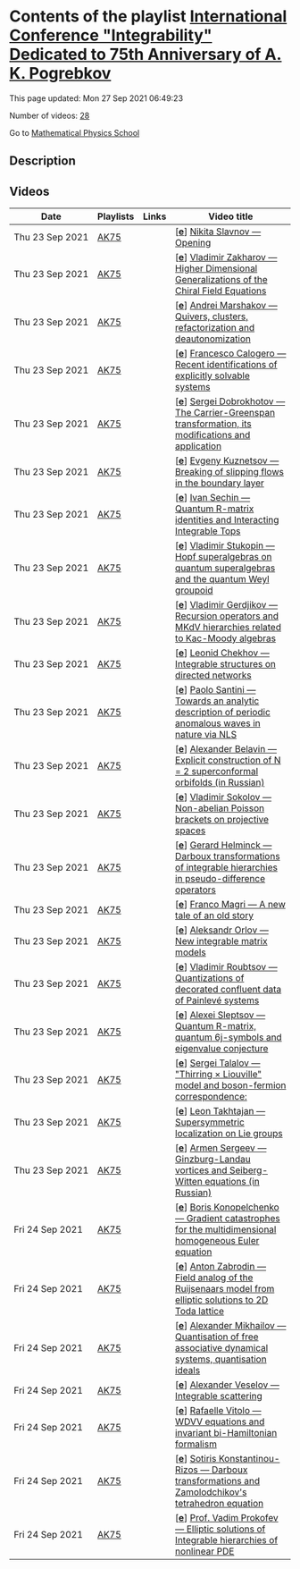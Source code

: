 # Contents of the playlist [International Conference "Integrability" Dedicated to 75th Anniversary of A. K. Pogrebkov](https://www.youtube.com/playlist?list=PLLGkFbxve673YBRC8H2DunNGa1ECo5Y5V)

This page updated: Mon 27 Sep 2021 06:49:23

Number of videos: [28](#videos)

Go to [Mathematical Physics School](../README.md)

## Description



## Videos

|Date|Playlists|Links|Video title|
|---|---|---|---|
| Thu&nbsp;23&nbsp;Sep&nbsp;2021 | [AK75](../playlists/AK75 "International Conference &#34;Integrability&#34; Dedicated to 75th Anniversary of A. K. Pogrebkov") |  | [[**e**](https://studio.youtube.com/video/TH4d9KWUNsw/edit "Edit")] [Nikita Slavnov — Opening](https://www.youtube.com/watch?v=TH4d9KWUNsw&list=PLLGkFbxve673YBRC8H2DunNGa1ECo5Y5V) |
| Thu&nbsp;23&nbsp;Sep&nbsp;2021 | [AK75](../playlists/AK75 "International Conference &#34;Integrability&#34; Dedicated to 75th Anniversary of A. K. Pogrebkov") |  | [[**e**](https://studio.youtube.com/video/EUEE_qclP9A/edit "Edit")] [Vladimir Zakharov — Higher Dimensional Generalizations of the Chiral Field Equations](https://www.youtube.com/watch?v=EUEE_qclP9A&list=PLLGkFbxve673YBRC8H2DunNGa1ECo5Y5V) |
| Thu&nbsp;23&nbsp;Sep&nbsp;2021 | [AK75](../playlists/AK75 "International Conference &#34;Integrability&#34; Dedicated to 75th Anniversary of A. K. Pogrebkov") |  | [[**e**](https://studio.youtube.com/video/ZFpiT0Uixcg/edit "Edit")] [Andrei Marshakov — Quivers, clusters, refactorization and deautonomization](https://www.youtube.com/watch?v=ZFpiT0Uixcg&list=PLLGkFbxve673YBRC8H2DunNGa1ECo5Y5V) |
| Thu&nbsp;23&nbsp;Sep&nbsp;2021 | [AK75](../playlists/AK75 "International Conference &#34;Integrability&#34; Dedicated to 75th Anniversary of A. K. Pogrebkov") |  | [[**e**](https://studio.youtube.com/video/UIOHYv9yas0/edit "Edit")] [Francesco Calogero — Recent identifications of explicitly solvable systems](https://www.youtube.com/watch?v=UIOHYv9yas0&list=PLLGkFbxve673YBRC8H2DunNGa1ECo5Y5V "Recent identifications of explicitly solvable systems of nonlinear Ordinary &#013;Differential Equations (ODEs), Difference Equations (DEs) and other recursions") |
| Thu&nbsp;23&nbsp;Sep&nbsp;2021 | [AK75](../playlists/AK75 "International Conference &#34;Integrability&#34; Dedicated to 75th Anniversary of A. K. Pogrebkov") |  | [[**e**](https://studio.youtube.com/video/WSlzxHnLLAQ/edit "Edit")] [Sergei Dobrokhotov — The Carrier-Greenspan transformation, its modifications and application](https://www.youtube.com/watch?v=WSlzxHnLLAQ&list=PLLGkFbxve673YBRC8H2DunNGa1ECo5Y5V "The Carrier-Greenspan transformation, its modifications and application in problems about waves in basins with gentle shores.") |
| Thu&nbsp;23&nbsp;Sep&nbsp;2021 | [AK75](../playlists/AK75 "International Conference &#34;Integrability&#34; Dedicated to 75th Anniversary of A. K. Pogrebkov") |  | [[**e**](https://studio.youtube.com/video/lVWYOMRlblA/edit "Edit")] [Evgeny Kuznetsov — Breaking of slipping flows in the boundary layer](https://www.youtube.com/watch?v=lVWYOMRlblA&list=PLLGkFbxve673YBRC8H2DunNGa1ECo5Y5V) |
| Thu&nbsp;23&nbsp;Sep&nbsp;2021 | [AK75](../playlists/AK75 "International Conference &#34;Integrability&#34; Dedicated to 75th Anniversary of A. K. Pogrebkov") |  | [[**e**](https://studio.youtube.com/video/KVD0cuU60L4/edit "Edit")] [Ivan Sechin — Quantum R-matrix identities and Interacting Integrable Tops](https://www.youtube.com/watch?v=KVD0cuU60L4&list=PLLGkFbxve673YBRC8H2DunNGa1ECo5Y5V) |
| Thu&nbsp;23&nbsp;Sep&nbsp;2021 | [AK75](../playlists/AK75 "International Conference &#34;Integrability&#34; Dedicated to 75th Anniversary of A. K. Pogrebkov") |  | [[**e**](https://studio.youtube.com/video/47JAQOB04mk/edit "Edit")] [Vladimir Stukopin — Hopf superalgebras on quantum superalgebras and the quantum Weyl groupoid](https://www.youtube.com/watch?v=47JAQOB04mk&list=PLLGkFbxve673YBRC8H2DunNGa1ECo5Y5V) |
| Thu&nbsp;23&nbsp;Sep&nbsp;2021 | [AK75](../playlists/AK75 "International Conference &#34;Integrability&#34; Dedicated to 75th Anniversary of A. K. Pogrebkov") |  | [[**e**](https://studio.youtube.com/video/rLyqmacg4vk/edit "Edit")] [Vladimir Gerdjikov — Recursion operators and MKdV hierarchies related to Kac-Moody algebras](https://www.youtube.com/watch?v=rLyqmacg4vk&list=PLLGkFbxve673YBRC8H2DunNGa1ECo5Y5V) |
| Thu&nbsp;23&nbsp;Sep&nbsp;2021 | [AK75](../playlists/AK75 "International Conference &#34;Integrability&#34; Dedicated to 75th Anniversary of A. K. Pogrebkov") |  | [[**e**](https://studio.youtube.com/video/2AcvkgloSl8/edit "Edit")] [Leonid Chekhov —  Integrable structures on directed networks](https://www.youtube.com/watch?v=2AcvkgloSl8&list=PLLGkFbxve673YBRC8H2DunNGa1ECo5Y5V) |
| Thu&nbsp;23&nbsp;Sep&nbsp;2021 | [AK75](../playlists/AK75 "International Conference &#34;Integrability&#34; Dedicated to 75th Anniversary of A. K. Pogrebkov") |  | [[**e**](https://studio.youtube.com/video/FDqe5JklRYA/edit "Edit")] [Paolo Santini —  Towards an analytic description of periodic anomalous waves in nature via NLS](https://www.youtube.com/watch?v=FDqe5JklRYA&list=PLLGkFbxve673YBRC8H2DunNGa1ECo5Y5V) |
| Thu&nbsp;23&nbsp;Sep&nbsp;2021 | [AK75](../playlists/AK75 "International Conference &#34;Integrability&#34; Dedicated to 75th Anniversary of A. K. Pogrebkov") |  | [[**e**](https://studio.youtube.com/video/KCyKMpWgsoA/edit "Edit")] [Alexander Belavin —  Explicit construction of N = 2 superconformal orbifolds (in Russian)](https://www.youtube.com/watch?v=KCyKMpWgsoA&list=PLLGkFbxve673YBRC8H2DunNGa1ECo5Y5V) |
| Thu&nbsp;23&nbsp;Sep&nbsp;2021 | [AK75](../playlists/AK75 "International Conference &#34;Integrability&#34; Dedicated to 75th Anniversary of A. K. Pogrebkov") |  | [[**e**](https://studio.youtube.com/video/Mfhuj9Q_UQQ/edit "Edit")] [Vladimir Sokolov — Non-abelian Poisson brackets on projective spaces](https://www.youtube.com/watch?v=Mfhuj9Q_UQQ&list=PLLGkFbxve673YBRC8H2DunNGa1ECo5Y5V) |
| Thu&nbsp;23&nbsp;Sep&nbsp;2021 | [AK75](../playlists/AK75 "International Conference &#34;Integrability&#34; Dedicated to 75th Anniversary of A. K. Pogrebkov") |  | [[**e**](https://studio.youtube.com/video/r4doXqpUA0M/edit "Edit")] [Gerard Helminck — Darboux transformations of integrable hierarchies in  pseudo-difference operators](https://www.youtube.com/watch?v=r4doXqpUA0M&list=PLLGkFbxve673YBRC8H2DunNGa1ECo5Y5V) |
| Thu&nbsp;23&nbsp;Sep&nbsp;2021 | [AK75](../playlists/AK75 "International Conference &#34;Integrability&#34; Dedicated to 75th Anniversary of A. K. Pogrebkov") |  | [[**e**](https://studio.youtube.com/video/Ibf4QhzZC70/edit "Edit")] [Franco Magri —  A new tale of an old story](https://www.youtube.com/watch?v=Ibf4QhzZC70&list=PLLGkFbxve673YBRC8H2DunNGa1ECo5Y5V) |
| Thu&nbsp;23&nbsp;Sep&nbsp;2021 | [AK75](../playlists/AK75 "International Conference &#34;Integrability&#34; Dedicated to 75th Anniversary of A. K. Pogrebkov") |  | [[**e**](https://studio.youtube.com/video/MVPx_cAWaE8/edit "Edit")] [Aleksandr Orlov — New integrable matrix models](https://www.youtube.com/watch?v=MVPx_cAWaE8&list=PLLGkFbxve673YBRC8H2DunNGa1ECo5Y5V) |
| Thu&nbsp;23&nbsp;Sep&nbsp;2021 | [AK75](../playlists/AK75 "International Conference &#34;Integrability&#34; Dedicated to 75th Anniversary of A. K. Pogrebkov") |  | [[**e**](https://studio.youtube.com/video/73G-a7eiPzQ/edit "Edit")] [Vladimir Roubtsov — Quantizations of decorated confluent data of Painlevé systems](https://www.youtube.com/watch?v=73G-a7eiPzQ&list=PLLGkFbxve673YBRC8H2DunNGa1ECo5Y5V "Quantizations of decorated confluent data of Painlevé systems and degenerations of Del Pezzo surfaces") |
| Thu&nbsp;23&nbsp;Sep&nbsp;2021 | [AK75](../playlists/AK75 "International Conference &#34;Integrability&#34; Dedicated to 75th Anniversary of A. K. Pogrebkov") |  | [[**e**](https://studio.youtube.com/video/yY_jZGE8f_8/edit "Edit")] [Alexei Sleptsov —  Quantum R-matrix, quantum 6j-symbols and eigenvalue conjecture](https://www.youtube.com/watch?v=yY_jZGE8f_8&list=PLLGkFbxve673YBRC8H2DunNGa1ECo5Y5V) |
| Thu&nbsp;23&nbsp;Sep&nbsp;2021 | [AK75](../playlists/AK75 "International Conference &#34;Integrability&#34; Dedicated to 75th Anniversary of A. K. Pogrebkov") |  | [[**e**](https://studio.youtube.com/video/Rmd0Vh4VQJ8/edit "Edit")] [Sergei Talalov — &#34;Thirring × Liouville&#34; model and boson-fermion correspondence:](https://www.youtube.com/watch?v=Rmd0Vh4VQJ8&list=PLLGkFbxve673YBRC8H2DunNGa1ECo5Y5V "&#34;Thirring × Liouville&#34; model and boson-fermion correspondence: the application to string-like dynamical systems") |
| Thu&nbsp;23&nbsp;Sep&nbsp;2021 | [AK75](../playlists/AK75 "International Conference &#34;Integrability&#34; Dedicated to 75th Anniversary of A. K. Pogrebkov") |  | [[**e**](https://studio.youtube.com/video/eXvjhc99XRY/edit "Edit")] [Leon Takhtajan — Supersymmetric localization on Lie groups](https://www.youtube.com/watch?v=eXvjhc99XRY&list=PLLGkFbxve673YBRC8H2DunNGa1ECo5Y5V) |
| Thu&nbsp;23&nbsp;Sep&nbsp;2021 | [AK75](../playlists/AK75 "International Conference &#34;Integrability&#34; Dedicated to 75th Anniversary of A. K. Pogrebkov") |  | [[**e**](https://studio.youtube.com/video/jprg21D52WE/edit "Edit")] [Armen Sergeev —  Ginzburg-Landau vortices and Seiberg-Witten equations (in Russian)](https://www.youtube.com/watch?v=jprg21D52WE&list=PLLGkFbxve673YBRC8H2DunNGa1ECo5Y5V) |
| Fri&nbsp;24&nbsp;Sep&nbsp;2021 | [AK75](../playlists/AK75 "International Conference &#34;Integrability&#34; Dedicated to 75th Anniversary of A. K. Pogrebkov") |  | [[**e**](https://studio.youtube.com/video/3mquniSmMBY/edit "Edit")] [Boris Konopelchenko — Gradient catastrophes for the multidimensional homogeneous Euler equation](https://www.youtube.com/watch?v=3mquniSmMBY&list=PLLGkFbxve673YBRC8H2DunNGa1ECo5Y5V) |
| Fri&nbsp;24&nbsp;Sep&nbsp;2021 | [AK75](../playlists/AK75 "International Conference &#34;Integrability&#34; Dedicated to 75th Anniversary of A. K. Pogrebkov") |  | [[**e**](https://studio.youtube.com/video/RKK1RUURn8w/edit "Edit")] [Anton Zabrodin —  Field analog of the Ruijsenaars model from elliptic solutions to 2D Toda lattice](https://www.youtube.com/watch?v=RKK1RUURn8w&list=PLLGkFbxve673YBRC8H2DunNGa1ECo5Y5V) |
| Fri&nbsp;24&nbsp;Sep&nbsp;2021 | [AK75](../playlists/AK75 "International Conference &#34;Integrability&#34; Dedicated to 75th Anniversary of A. K. Pogrebkov") |  | [[**e**](https://studio.youtube.com/video/8lAGdBLCBh4/edit "Edit")] [Alexander Mikhailov —  Quantisation of free associative dynamical systems, quantisation ideals](https://www.youtube.com/watch?v=8lAGdBLCBh4&list=PLLGkFbxve673YBRC8H2DunNGa1ECo5Y5V) |
| Fri&nbsp;24&nbsp;Sep&nbsp;2021 | [AK75](../playlists/AK75 "International Conference &#34;Integrability&#34; Dedicated to 75th Anniversary of A. K. Pogrebkov") |  | [[**e**](https://studio.youtube.com/video/XcQaRPp-mtU/edit "Edit")] [Alexander Veselov — Integrable scattering](https://www.youtube.com/watch?v=XcQaRPp-mtU&list=PLLGkFbxve673YBRC8H2DunNGa1ECo5Y5V) |
| Fri&nbsp;24&nbsp;Sep&nbsp;2021 | [AK75](../playlists/AK75 "International Conference &#34;Integrability&#34; Dedicated to 75th Anniversary of A. K. Pogrebkov") |  | [[**e**](https://studio.youtube.com/video/-AfhSjcIMv0/edit "Edit")] [Rafaelle Vitolo — WDVV equations and invariant bi-Hamiltonian formalism](https://www.youtube.com/watch?v=-AfhSjcIMv0&list=PLLGkFbxve673YBRC8H2DunNGa1ECo5Y5V) |
| Fri&nbsp;24&nbsp;Sep&nbsp;2021 | [AK75](../playlists/AK75 "International Conference &#34;Integrability&#34; Dedicated to 75th Anniversary of A. K. Pogrebkov") |  | [[**e**](https://studio.youtube.com/video/zEGaKxDBcY8/edit "Edit")] [Sotiris Konstantinou-Rizos — Darboux transformations and Zamolodchikov's tetrahedron equation](https://www.youtube.com/watch?v=zEGaKxDBcY8&list=PLLGkFbxve673YBRC8H2DunNGa1ECo5Y5V) |
| Fri&nbsp;24&nbsp;Sep&nbsp;2021 | [AK75](../playlists/AK75 "International Conference &#34;Integrability&#34; Dedicated to 75th Anniversary of A. K. Pogrebkov") |  | [[**e**](https://studio.youtube.com/video/0uNULk5I6ME/edit "Edit")] [Prof. Vadim Prokofev — Elliptic solutions of Integrable hierarchies of nonlinear PDE](https://www.youtube.com/watch?v=0uNULk5I6ME&list=PLLGkFbxve673YBRC8H2DunNGa1ECo5Y5V) |
